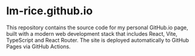 # lm-rice.github.io

This repository contains the source code for my personal GitHub.io page, built with a modern web development stack that includes React, Vite, TypeScript and React Router. The site is deployed automatically to GitHub Pages via GitHub Actions.